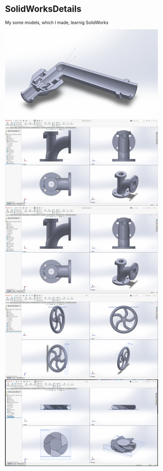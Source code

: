 # SolidWorksDetails
My some models, which I made, learnig SolidWorks

![](/Assem1/Assem1.png)
![](/Detail2/Detail2.jpg)
![](/Detail2/Detail2.jpg)
![](/Detail3/Detail3.png)
![](/Detail4/Detail4.jpg)